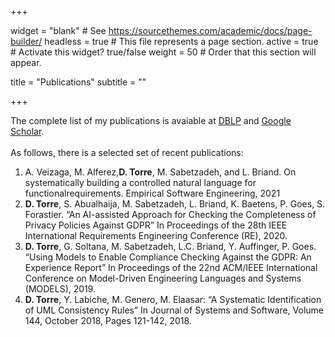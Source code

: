 +++

widget = "blank" # See https://sourcethemes.com/academic/docs/page-builder/ 
headless = true # This file represents a page section. 
active = true # Activate this widget? true/false 
weight = 50 # Order that this section will appear.

title = "Publications" 
subtitle = ""

+++

The complete list of my publications is avaiable at <a href="https://dblp.org/pers/t/Torre:Damiano.html" target="_blank">DBLP</a> and <a href="https://scholar.google.es/citations?user=xWAuLT0AAAAJ&hl" target="_blank">Google Scholar</a>.   
<br>As follows, there is a selected set of recent publications:

<ol>
  <li>A. Veizaga, M. Alferez,<b>D. Torre</b>, M. Sabetzadeh, and L. Briand.  On systematically building a controlled natural language for functionalrequirements. Empirical Software Engineering, 2021 </li>
  <li><b>D. Torre</b>, S. Abualhaija, M. Sabetzadeh, L. Briand, K. Baetens, P. Goes, S. Forastier. “An AI-assisted Approach for Checking the Completeness of Privacy Policies Against GDPR” In Proceedings of the 28th IEEE International Requirements Engineering Conference (RE), 2020.</li>
  <li><b>D. Torre</b>, G. Soltana, M. Sabetzadeh, L.C. Briand, Y. Auffinger, P. Goes. “Using Models to Enable Compliance Checking Against the GDPR: An Experience Report” In Proceedings of the 22nd ACM/IEEE International Conference on Model-Driven Engineering Languages and Systems (MODELS), 2019.</li>
    <li><b>D. Torre</b>, Y. Labiche, M. Genero, M. Elaasar: “A Systematic Identification of UML Consistency Rules” In Journal of Systems and Software, Volume 144, October 2018, Pages 121-142, 2018.</li>
</ol>







